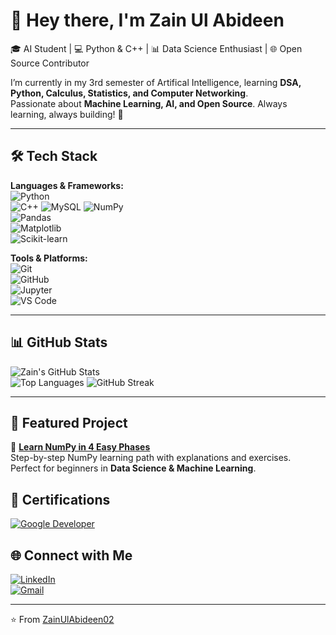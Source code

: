 # 👋 Hey there, I'm Zain Ul Abideen  

🎓 AI Student | 💻 Python & C++ | 📊 Data Science Enthusiast | 🌐 Open Source Contributor  

I’m currently in my 3rd semester of Artifical Intelligence, learning **DSA, Python, Calculus, Statistics, and Computer Networking**.  
Passionate about **Machine Learning, AI, and Open Source**. Always learning, always building! 🚀  

---
## 🛠️ Tech Stack  

**Languages & Frameworks:**  
![Python](https://img.shields.io/badge/Python-3776AB?style=for-the-badge&logo=python&logoColor=white)  
![C++](https://img.shields.io/badge/C++-00599C?style=for-the-badge&logo=cplusplus&logoColor=white)
![MySQL](https://img.shields.io/badge/MySQL-4479A1?style=for-the-badge&logo=mysql&logoColor=white)
![NumPy](https://img.shields.io/badge/NumPy-013243?style=for-the-badge&logo=numpy&logoColor=white)  
![Pandas](https://img.shields.io/badge/Pandas-150458?style=for-the-badge&logo=pandas&logoColor=white)  
![Matplotlib](https://img.shields.io/badge/Matplotlib-11557c?style=for-the-badge&logo=plotly&logoColor=white)  
![Scikit-learn](https://img.shields.io/badge/Scikit--Learn-F7931E?style=for-the-badge&logo=scikitlearn&logoColor=white)  

**Tools & Platforms:**  
![Git](https://img.shields.io/badge/Git-F05032?style=for-the-badge&logo=git&logoColor=white)  
![GitHub](https://img.shields.io/badge/GitHub-181717?style=for-the-badge&logo=github&logoColor=white)  
![Jupyter](https://img.shields.io/badge/Jupyter-F37626?style=for-the-badge&logo=jupyter&logoColor=white)  
![VS Code](https://img.shields.io/badge/VSCode-0078d7?style=for-the-badge&logo=visual-studio-code&logoColor=white)  

---

## 📊 GitHub Stats  

![Zain's GitHub Stats](https://github-readme-stats.vercel.app/api?username=ZainUlAbideen02&show_icons=true&theme=radical)  
![Top Languages](https://github-readme-stats.vercel.app/api/top-langs/?username=ZainUlAbideen02&layout=compact&theme=radical) 
![GitHub Streak](https://github-readme-streak-stats.herokuapp.com/?user=ZainUlAbideen02&theme=radical)  

---

## 🚀 Featured Project  

📌 [**Learn NumPy in 4 Easy Phases**](https://github.com/ZainUlAbideen02/Learn-Numpy-in-4-Easy-Phases)  
Step-by-step NumPy learning path with explanations and exercises.  
Perfect for beginners in **Data Science & Machine Learning**.  

## 📜 Certifications  

[![Google Developer](https://img.shields.io/badge/Google%20Developer-4285F4?style=for-the-badge&logo=google&logoColor=white)](https://developers.google.com/profile/u/111601665790333260906)


## 🌐 Connect with Me  

[![LinkedIn](https://img.shields.io/badge/LinkedIn-0A66C2?style=for-the-badge&logo=linkedin&logoColor=white)](www.linkedin.com/in/muhammad-zain-ul-abideen-b801bb36b)   
[![Gmail](https://img.shields.io/badge/Gmail-D14836?style=for-the-badge&logo=gmail&logoColor=white)](mailto:241475@students.au.edu.pk)  

---

⭐️ From [ZainUlAbideen02](https://github.com/ZainUlAbideen02)  
